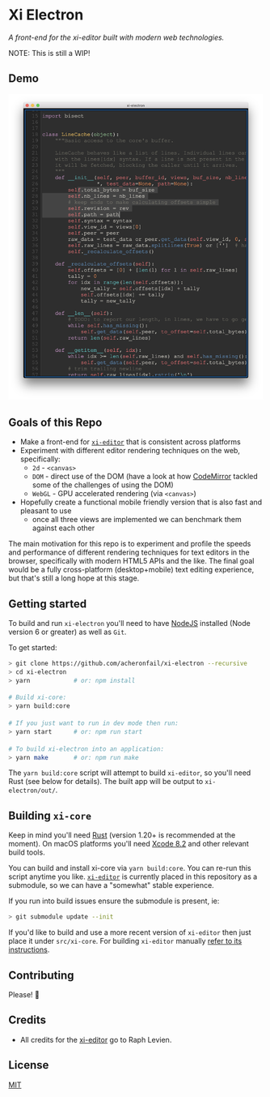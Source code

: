# Xi Electron

_A front-end for the xi-editor built with modern web technologies._

NOTE: This is still a WIP!

## Demo

![canvas renderer](./doc/canvas.png)

## Goals of this Repo

* Make a front-end for [`xi-editor`](https://github.com/google/xi-editor) that is consistent across platforms
* Experiment with different editor rendering techniques on the web, specifically:
    - `2d` - `<canvas>`
    - `DOM` - direct use of the DOM (have a look at how [CodeMirror](http://marijnhaverbeke.nl/blog/a-pathological-scrolling-model.html) tackled some of the challenges of using the DOM)
    - `WebGL` - GPU accelerated rendering (via `<canvas>`)
* Hopefully create a functional mobile friendly version that is also fast and pleasant to use
    - once all three views are implemented we can benchmark them against each other

The main motivation for this repo is to experiment and profile the speeds and performance of different rendering techniques for text editors in the browser, specifically with modern HTML5 APIs and the like. The final goal would be a fully cross-platform (desktop+mobile) text editing experience, but that's still a long hope at this stage.

## Getting started

To build and run `xi-electron` you'll need to have [NodeJS](https://nodejs.org) installed (Node version 6 or greater) as well as `Git`.

To get started:

```bash
> git clone https://github.com/acheronfail/xi-electron --recursive
> cd xi-electron
> yarn            # or: npm install

# Build xi-core:
> yarn build:core

# If you just want to run in dev mode then run:
> yarn start      # or: npm run start

# To build xi-electron into an application:
> yarn make       # or: npm run make
```

The `yarn build:core` script will attempt to build `xi-editor`, so you'll need Rust (see below for details).
The built app will be output to `xi-electron/out/`.

## Building `xi-core`

Keep in mind you'll need [Rust](https://www.rust-lang.org/) (version 1.20+ is recommended at the moment). On macOS platforms you'll need [Xcode 8.2](https://developer.apple.com/xcode/) and other relevant build tools.

You can build and install xi-core via `yarn build:core`. You can re-run this script anytime you like. [`xi-editor`](https://github.com/google/xi-editor) is currently placed in this repository as a submodule, so we can have a "somewhat" stable experience.

If you run into build issues ensure the submodule is present, ie:

```bash
> git submodule update --init
```

If you'd like to build and use a more recent version of `xi-editor` then just place it under `src/xi-core`. For building `xi-editor` manually [refer to its instructions](https://github.com/google/xi-editor#building-the-core).

## Contributing

Please! 🙏

## Credits

* All credits for the [xi-editor](https://github.com/google/xi-editor) go to Raph Levien.

## License

[MIT](LICENSE)

<!--

# TODO for `xi-electron`

- [ ] figure out how to build small xi-core/xi-syntect-plugin libs - currently they're quite large
- [ ] re-factor to be more platform portable (hopefully generate nice libs for non-electron platforms)
- [ ] implement WebGLView

-->
